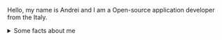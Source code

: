 
Hello, my name is Andrei and I am a Open-source application developer from the Italy.
  <details>
    <summary>Some facts about me</summary>
   <img src="https://github-readme-stats.vercel.app/api?username=goto-eof&show_icons=true&hide=[%22issues%22]&theme=radical" alt="highflyer910" /> 
  </details>

<!--![green](green.jpg)-->

<!--
<p align="center"> 
  <img src="https://profile-counter.glitch.me/goto-eof/count.svg" />
</p>
-->

<!--
![Top Langs](https://github-readme-stats.vercel.app/api/top-langs/?username=goto-eof&hide_progress=false)
-->

